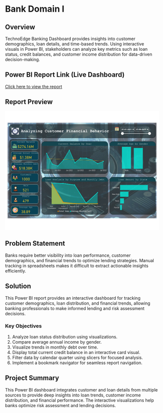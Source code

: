# Bank Domain I

## Overview
TechnoEdge Banking Dashboard provides insights into customer demographics, loan details, and time-based trends. Using interactive visuals in Power BI, stakeholders can analyze key metrics such as loan status, credit balances, and customer income distribution for data-driven decision-making.

## Power BI Report Link (Live Dashboard)
[Click here to view the report](https://app.powerbi.com/view?r=eyJrIjoiNGQxMjIwMzAtNTk1OS00NDc2LWI4M2YtZmY0OTIwZGI5MGZmIiwidCI6ImM2ZTU0OWIzLTVmNDUtNDAzMi1hYWU5LWQ0MjQ0ZGM1YjJjNCJ9)

## Report Preview
![Dashboard](Images/Dashboard.jpg)

## Problem Statement
Banks require better visibility into loan performance, customer demographics, and financial trends to optimize lending strategies. Manual tracking in spreadsheets makes it difficult to extract actionable insights efficiently.

## Solution
This Power BI report provides an interactive dashboard for tracking customer demographics, loan distribution, and financial trends, allowing banking professionals to make informed lending and risk assessment decisions.

### Key Objectives
1. Analyze loan status distribution using visualizations.
2. Compare average annual income by gender.
3. Visualize trends in monthly debt over time.
4. Display total current credit balance in an interactive card visual.
5. Filter data by calendar quarter using slicers for focused analysis.
6. Implement a bookmark navigator for seamless report navigation.

## Project Summary
This Power BI dashboard integrates customer and loan details from multiple sources to provide deep insights into loan trends, customer income distribution, and financial performance. The interactive visualizations help banks optimize risk assessment and lending decisions.
